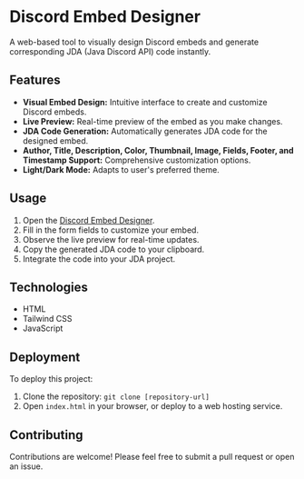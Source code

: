 # Discord Embed Designer

A web-based tool to visually design Discord embeds and generate corresponding JDA (Java Discord API) code instantly.

## Features

-   **Visual Embed Design:** Intuitive interface to create and customize Discord embeds.
-   **Live Preview:** Real-time preview of the embed as you make changes.
-   **JDA Code Generation:** Automatically generates JDA code for the designed embed.
-   **Author, Title, Description, Color, Thumbnail, Image, Fields, Footer, and Timestamp Support:** Comprehensive customization options.
-   **Light/Dark Mode:** Adapts to user's preferred theme.

## Usage

1.  Open the [Discord Embed Designer](your-deployed-link-here).
2.  Fill in the form fields to customize your embed.
3.  Observe the live preview for real-time updates.
4.  Copy the generated JDA code to your clipboard.
5.  Integrate the code into your JDA project.

## Technologies

-   HTML
-   Tailwind CSS
-   JavaScript

## Deployment

To deploy this project:

1.  Clone the repository: `git clone [repository-url]`
2.  Open `index.html` in your browser, or deploy to a web hosting service.

## Contributing

Contributions are welcome! Please feel free to submit a pull request or open an issue.
